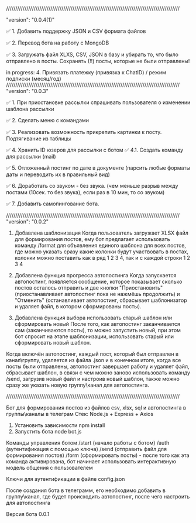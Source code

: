 //////////////////////////////////////////////////////////////////////////////////////////////

"version": "0.0.4(1)"

✅ 1. Добавить поддержку JSON и CSV формата файлов

✅ 2. Перевод бота на работу с MongoDB 

✅ 3. Загружать файл XLXS, CSV, JSON в базу и убирать то, что было отправлено в посты. Сохранять (!!) посты, которые не были отправлены!

in progress: 4. Привязать платежку  (привязка к ChatID) / режим подписки (месяц/год)
//////////////////////////////////////////////////////////////////////////////////////////////
"version": "0.0.3"

✅ 1. При приостановке рассылки спрашивать пользователя о изменении шаблона рассылки

✅ 2. Сделать меню с командами

✅ 3. Реализовать возможность прикрепить картинки к посту. Подтягивание из таблицы

✅ 4. Хранить ID юзеров для рассылки с ботом
✅      4.1. Создать команду для рассылки (mail)

✅ 5. Отложенный постинг по дате в документе (парсить любые форматы даты и переводить их в правильный вид)

✅ 6. Доработать со звуком - без звука. (чем меньше разрыв между постами (10сек. то без звука), если раз в 10 мин, то со звуком)

✅ 7. Добавить самопингование бота.

//////////////////////////////////////////////////////////////////////////////////////////////
"version": "0.0.2"

1. Добавлена шаблонизация
Когда пользователь загружает XLSX файл для формирования постов, ему бот предлагает использовать команду /format для объявления единого шаблона для всех постов, где можно указать сразу какие колонки будут участвовать в постах, колонки можно поставить как в ряд 1 2 3 4, так и с каждой строки
1
2
3
4
2. Добавлена функция прогресса автопостинга
Когда запускается автопостинг, появляется сообщение, которое показывает сколько постов осталось отправить и две кнопки "Приостановить" (приостанавливает автопостинг пока не нажмёшь продолжить) и "Отменить" (останавливает автопостинг, сбрасывает шаблонизатор и удаляет файл, в котором сформированы посты). 

3. Добавлена функция выбора использовать старый шаблон или сформировать новый
После того, как автопостинг заканчивается сам (заканчиваются посты), то можно запустить новый, при этом бот спросит на этапе шаблонизации, использовать старый или сформировать новый шаблон. 

Когда включён автопостинг, каждый пост, который был отправлен в канал\группу, удаляется из файла .json и в конечном итоге, когда все посты были отправлены, автопостинг завершает работу и удаляет файл, сбрасывает шаблон, в связи с чем можно заново использовать команду /send, загрузив новый файл и настроив новый шаблон, также можно сразу же указать новую группу\канал для автопостинга.

//////////////////////////////////////////////////////////////////////////////////////////////

Бот для формирования постов из файлов csv, xlsx, sql и автопостинга в группы\каналы в телеграм
Стек: Node.js + Express + Axios

1. Установить зависимости npm install 
2. Запустить бота node bot.js

Команды управления ботом
/start (начало работы с ботом)
/auth (аутентификация с помощью ключа)
/send (отправить файл для формирования постов)
/form (сформировать посты) - после того как эта команда активирована, бот начинает использовать интерактивную модель общения с пользователем

Ключи для аутентификации в файле config.json

После создания бота в телеграмм, его необходимо добавить в группу\канал, где будет происходить автопостинг, после чего настроить для автопостинга

Версия бота 0.0.1
